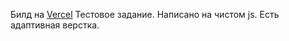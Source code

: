 Билд на <a href='https://electronic-store-six.vercel.app/'>Vercel</a>
Тестовое задание. Написано на чистом js. Есть адаптивная верстка.
 
